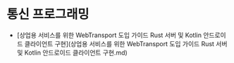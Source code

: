 # 통신 프로그래밍
- [상업용 서비스를 위한 WebTransport 도입 가이드 Rust 서버 및 Kotlin 안드로이드 클라이언트 구현](상업용 서비스를 위한 WebTransport 도입 가이드 Rust 서버 및 Kotlin 안드로이드 클라이언트 구현.md)
